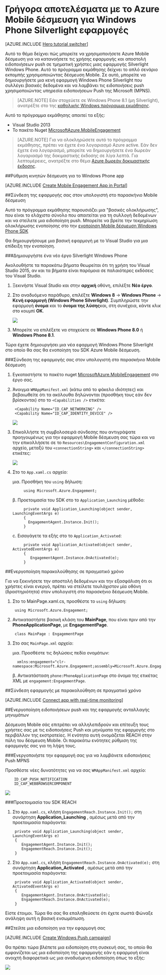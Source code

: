 <properties
    pageTitle="Γρήγορα αποτελέσματα με το Azure Mobile δέσμευση για Windows Phone Silverlight εφαρμογές"
    description="Μάθετε πώς να χρησιμοποιείτε Azure δέσμευση Mobile με τις ειδοποιήσεις ανάλυση και push για Windows Phone Silverlight εφαρμογές."
    services="mobile-engagement"
    documentationCenter="windows"
    authors="piyushjo"
    manager="dwrede"
    editor="" />

<tags
    ms.service="mobile-engagement"
    ms.workload="mobile"
    ms.tgt_pltfrm="mobile-windows-phone"
    ms.devlang="dotnet"
    ms.topic="hero-article"
    ms.date="08/19/2016"
    ms.author="piyushjo" />

# <a name="get-started-with-azure-mobile-engagement-for-windows-phone-silverlight-apps"></a>Γρήγορα αποτελέσματα με το Azure Mobile δέσμευση για Windows Phone Silverlight εφαρμογές

[AZURE.INCLUDE [Hero tutorial switcher](../../includes/mobile-engagement-hero-tutorial-switcher.md)]

Αυτό το θέμα δείχνει πώς μπορείτε να χρησιμοποιήσετε Azure Mobile δέσμευση για να κατανοήσετε τις χρήσης εφαρμογής και αποστολή ειδοποιήσεων push σε τμηματική χρήστες μιας εφαρμογής Silverlight Windows Phone.
Αυτό το πρόγραμμα εκμάθησης δείχνει το απλό σενάριο εκπομπής χρησιμοποιώντας δέσμευση Mobile. Σε αυτό, μπορείτε να δημιουργήσετε μια κενή εφαρμογή Windows Phone Silverlight που συλλέγει βασικές δεδομένα και να λαμβάνει τις ειδοποιήσεις push χρησιμοποιώντας υπηρεσία ειδοποιήσεων Push της Microsoft (MPNS).

> [AZURE.NOTE] Εάν στοχεύετε σε Windows Phone 8.1 (μη Silverlight), ανατρέξτε στο της [καθολικής Windows πρόγραμμα εκμάθησης](mobile-engagement-windows-store-dotnet-get-started.md).

Αυτό το πρόγραμμα εκμάθησης απαιτεί τα εξής:

+ Visual Studio 2013
+ Το πακέτο Nuget [MicrosoftAzure.MobileEngagement]

> [AZURE.NOTE] Για να ολοκληρώσετε αυτό το πρόγραμμα εκμάθησης, πρέπει να έχετε ένα λογαριασμό Azure active. Εάν δεν έχετε ένα λογαριασμό, μπορείτε να δημιουργήσετε ένα δωρεάν λογαριασμό της δοκιμαστικής έκδοσης σε λίγα λεπτά. Για λεπτομέρειες, ανατρέξτε στο θέμα [Azure δωρεάν δοκιμαστικής έκδοσης](https://azure.microsoft.com/pricing/free-trial/?WT.mc_id=A0E0E5C02&amp;returnurl=http%3A%2F%2Fazure.microsoft.com%2Fen-us%2Fdocumentation%2Farticles%2Fmobile-engagement-windows-phone-get-started).

##<a id="setup-azme"></a>Ρύθμιση κινητών δέσμευση για το Windows Phone app

[AZURE.INCLUDE [Create Mobile Engagement App in Portal](../../includes/mobile-engagement-create-app-in-portal-new.md)]

##<a id="connecting-app"></a>Σύνδεση της εφαρμογής σας στον υπολογιστή στο παρασκήνιο Mobile δέσμευση

Αυτό το πρόγραμμα εκμάθησης παρουσιάζει μια "βασικές ολοκλήρωσης", που είναι το ελάχιστο σύνολο που απαιτείται για τη συλλογή δεδομένων και να στείλετε μια ειδοποίηση push. Μπορείτε να βρείτε την τεκμηρίωση ολοκλήρωσης ενοποίησης στο την [ενοποίηση Mobile δέσμευση Windows Phone SDK](mobile-engagement-windows-phone-sdk-overview.md)

Θα δημιουργήσουμε μια βασική εφαρμογή με το Visual Studio για μια επίδειξη την ενοποίηση.

###<a name="create-a-new-windows-phone-silverlight-project"></a>Δημιουργήστε ένα νέο έργο Silverlight Windows Phone

Ακολουθήστε τα παρακάτω βήματα θεωρείται ότι τη χρήση του Visual Studio 2015, αν και τα βήματα είναι παρόμοια σε παλαιότερες εκδόσεις του Visual Studio. 

1. Ξεκινήστε Visual Studio και στην **αρχική** οθόνη, επιλέξτε **Νέο έργο**.

2. Στο αναδυόμενο παράθυρο, επιλέξτε **Windows 8** -> **Windows Phone** -> **Κενή εφαρμογή (Windows Phone Silverlight)**. Συμπληρώστε την εφαρμογή **όνομα** και το **όνομα της λύσης**και, στη συνέχεια, κάντε κλικ στο κουμπί **OK**.

    ![][1]

3. Μπορείτε να επιλέξετε να στοχεύετε σε **Windows Phone 8.0** ή **Windows Phone 8.1**.

Τώρα έχετε δημιουργήσει μια νέα εφαρμογή Windows Phone Silverlight στο οποίο θα σας θα ενοποίηση του SDK Azure Mobile δέσμευση.

###<a name="connect-your-app-to-the-mobile-engagement-backend"></a>Σύνδεση της εφαρμογής σας στον υπολογιστή στο παρασκήνιο Mobile δέσμευση

1. Εγκαταστήστε το πακέτο nuget [MicrosoftAzure.MobileEngagement] στο έργο σας.

2. Άνοιγμα `WMAppManifest.xml` (κάτω από το φάκελο ιδιότητες) και βεβαιωθείτε ότι τα ακόλουθα δηλώνονται (προσθήκη τους εάν δεν βρίσκονται) στο το `<Capabilities />` ετικέτα:

        <Capability Name="ID_CAP_NETWORKING" />
        <Capability Name="ID_CAP_IDENTITY_DEVICE" />

    ![][2]

3. Επικολλήστε τη συμβολοσειρά σύνδεσης που αντιγράψατε προηγουμένως για την εφαρμογή Mobile δέσμευση σας τώρα και να την επικολλήσετε σε το `Resources\EngagementConfiguration.xml` αρχείο, μεταξύ του `<connectionString>` και `</connectionString>` ετικέτες:

    ![][3]

4. Στο το `App.xaml.cs` αρχείο:

    μια. Προσθήκη του `using` δήλωση:

            using Microsoft.Azure.Engagement;

    β. Προετοιμασία του SDK στο το `Application_Launching` μέθοδο:

            private void Application_Launching(object sender, LaunchingEventArgs e)
            {
              EngagementAgent.Instance.Init();
            }

    c. Εισαγάγετε τα εξής στο το `Application_Activated`:

            private void Application_Activated(object sender, ActivatedEventArgs e)
            {
               EngagementAgent.Instance.OnActivated(e);
            }

##<a id="monitor"></a>Ενεργοποίηση παρακολούθησης σε πραγματικό χρόνο

Για να ξεκινήσετε την αποστολή δεδομένων και την εξασφάλιση ότι οι χρήστες είναι ενεργό, πρέπει να στείλετε τουλάχιστον μία οθόνη (δραστηριότητα) στον υπολογιστή στο παρασκήνιο δέσμευση Mobile.

1. Στο το MainPage.xaml.cs, προσθέστε το `using` δήλωση:

        using Microsoft.Azure.Engagement;

2. Αντικαταστήστε βασική κλάση του **MainPage**, που είναι πριν από την **PhoneApplicationPage**, με **EngagementPage**.

        class MainPage : EngagementPage 
    
3. Στο σας `MainPage.xml` αρχείο:

    μια. Προσθέστε τις δηλώσεις πεδία ονομάτων:

         xmlns:engagement="clr-namespace:Microsoft.Azure.Engagement;assembly=Microsoft.Azure.Engagement.EngagementAgent.WP"

    β. Αντικατάσταση `phone:PhoneApplicationPage` στο όνομα της ετικέτας XML με `engagement:EngagementPage`.

##<a id="monitor"></a>Σύνδεση εφαρμογής με παρακολούθηση σε πραγματικό χρόνο

[AZURE.INCLUDE [Connect app with real-time monitoring](../../includes/mobile-engagement-connect-app-with-monitor.md)]

##<a id="integrate-push"></a>Ενεργοποίηση ειδοποιήσεων push και της εφαρμογής ανταλλαγής μηνυμάτων

Δέσμευση Mobile σάς επιτρέπει να αλληλεπιδρούν και επίτευξη τους χρήστες σας με τις ειδοποιήσεις Push και μηνύματα της εφαρμογής στο περιβάλλον της εκστρατείες. Η ενότητα αυτή ονομάζεται REACH στην πύλη του δέσμευση Mobile.
Οι παρακάτω ενότητες ρύθμιση της εφαρμογής σας για τη λήψη τους.

###<a name="enable-your-app-to-receive-mpns-push-notifications"></a>Ενεργοποιήστε την εφαρμογή σας για να λαμβάνετε ειδοποιήσεις Push MPNS

Προσθέστε νέες δυνατότητες για να σας `WMAppManifest.xml` αρχείο:

        ID_CAP_PUSH_NOTIFICATION
        ID_CAP_WEBBROWSERCOMPONENT

   ![][5]

###<a name="initialize-the-reach-sdk"></a>Προετοιμασία του SDK REACH

1. Στο `App.xaml.cs`, κλήση `EngagementReach.Instance.Init();` στη συνάρτηση **Application_Launching** , αμέσως μετά από την προετοιμασία παράγοντα:

        private void Application_Launching(object sender, LaunchingEventArgs e)
        {
           EngagementAgent.Instance.Init();
           EngagementReach.Instance.Init();
        }

2. Στο `App.xaml.cs`, κλήση `EngagementReach.Instance.OnActivated(e);` στη συνάρτηση **Application_Activated** , αμέσως μετά από την προετοιμασία παράγοντα:

        private void Application_Activated(object sender, ActivatedEventArgs e)
        {
           EngagementAgent.Instance.OnActivated(e);
           EngagementReach.Instance.OnActivated(e);
        }

Είστε έτοιμοι. Τώρα θα σας θα επαληθεύσετε ότι έχετε σωστά Φώναξε ανάληψη αυτή η βασική ενσωμάτωση.

##<a id="send"></a>Στείλτε μια ειδοποίηση για την εφαρμογή σας

[AZURE.INCLUDE [Create Windows Push campaign](../../includes/mobile-engagement-windows-push-campaign.md)]

Θα πρέπει τώρα βλέπετε μια ειδοποίηση στη συσκευή σας, το οποίο θα εμφανίζεται ως μια ειδοποίηση της εφαρμογής εάν η εφαρμογή είναι ανοιχτή διαφορετικά ως μια αναδυόμενη ειδοποίηση όπως το εξής: 

![][6]

<!-- URLs. -->
[MicrosoftAzure.MobileEngagement]: http://go.microsoft.com/?linkid=9874664
[Mobile Engagement Windows Phone SDK documentation]: ../mobile-engagement-windows-phone-integrate-engagement/

<!-- Images. -->
[1]: ./media/mobile-engagement-windows-phone-get-started/project-properties.png
[2]: ./media/mobile-engagement-windows-phone-get-started/wmappmanifest-capabilities.png
[3]: ./media/mobile-engagement-windows-phone-get-started/add-connection-string.png
[5]: ./media/mobile-engagement-windows-phone-get-started/reach-capabilities.png
[6]: ./media/mobile-engagement-windows-phone-get-started/push-screenshot.png
